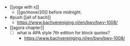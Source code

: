 - [[yoga with x]]
  - [[go/move/20]] before midnight.
- #push [[all of bach]]
  - https://www.bachvereniging.nl/en/bwv/bwv-1008/
- [[agora chapter]]
  - [ ] what is APA style 7th edition for block quotes?
    - https://www.bachvereniging.nl/en/bwv/bwv-1008/ 
